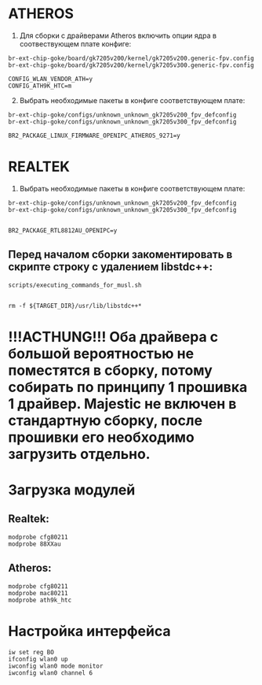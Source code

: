 # ATHEROS

1) Для сборки с драйверами Atheros включить опции ядра в соотвествующем плате конфиге:

```
br-ext-chip-goke/board/gk7205v200/kernel/gk7205v200.generic-fpv.config
br-ext-chip-goke/board/gk7205v200/kernel/gk7205v300.generic-fpv.config

CONFIG_WLAN_VENDOR_ATH=y
CONFIG_ATH9K_HTC=m
```

2) Выбрать необходимые пакеты в конфиге соответствующем плате:

```
br-ext-chip-goke/configs/unknown_unknown_gk7205v200_fpv_defconfig
br-ext-chip-goke/configs/unknown_unknown_gk7205v300_fpv_defconfig

BR2_PACKAGE_LINUX_FIRMWARE_OPENIPC_ATHEROS_9271=y
```

# REALTEK

1) Выбрать необходимые пакеты в конфиге соответствующем плате:

```
br-ext-chip-goke/configs/unknown_unknown_gk7205v200_fpv_defconfig
br-ext-chip-goke/configs/unknown_unknown_gk7205v300_fpv_defconfig


BR2_PACKAGE_RTL8812AU_OPENIPC=y
```

## Перед началом сборки закоментировать в скрипте строку с удалением libstdc++:

```
scripts/executing_commands_for_musl.sh


rm -f ${TARGET_DIR}/usr/lib/libstdc++*
```

# !!!ACTHUNG!!! Оба драйвера с большой вероятностью не поместятся в сборку, потому собирать по принципу 1 прошивка 1 драйвер. Majestic не включен в стандартную сборку, после прошивки его необходимо загрузить отдельно.


# Загрузка модулей

## Realtek:

```
modprobe cfg80211
modprobe 88XXau
```
## Atheros:

```
modprobe cfg80211
modprobe mac80211
modprobe ath9k_htc
```

# Настройка интерфейса

```
iw set reg BO
ifconfig wlan0 up
iwconfig wlan0 mode monitor
iwconfig wlan0 channel 6
```
